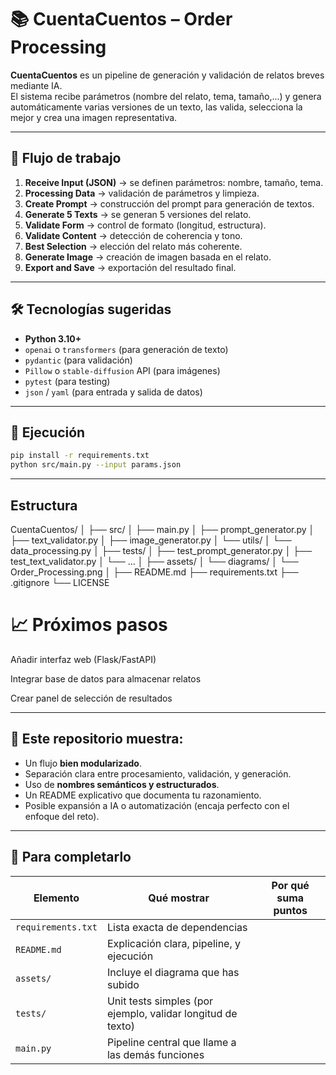 # 📚 CuentaCuentos – Order Processing

**CuentaCuentos** es un pipeline de generación y validación de relatos breves mediante IA.  
El sistema recibe parámetros (nombre del relato, tema, tamaño,...) y genera automáticamente varias versiones de un texto, las valida, selecciona la mejor y crea una imagen representativa.

---

## 🧩 Flujo de trabajo

1. **Receive Input (JSON)** → se definen parámetros: nombre, tamaño, tema.  
2. **Processing Data** → validación de parámetros y limpieza.  
3. **Create Prompt** → construcción del prompt para generación de textos.  
4. **Generate 5 Texts** → se generan 5 versiones del relato.  
5. **Validate Form** → control de formato (longitud, estructura).  
6. **Validate Content** → detección de coherencia y tono.  
7. **Best Selection** → elección del relato más coherente.  
8. **Generate Image** → creación de imagen basada en el relato.  
9. **Export and Save** → exportación del resultado final.

---

## 🛠️ Tecnologías sugeridas
- **Python 3.10+**
- `openai` o `transformers` (para generación de texto)
- `pydantic` (para validación)
- `Pillow` o `stable-diffusion` API (para imágenes)
- `pytest` (para testing)
- `json` / `yaml` (para entrada y salida de datos)

---

## 🚀 Ejecución
```bash
pip install -r requirements.txt
python src/main.py --input params.json
```
---

## Estructura
CuentaCuentos/
│
├── src/
│   ├── main.py
│   ├── prompt_generator.py
│   ├── text_validator.py
│   ├── image_generator.py
│   └── utils/
│       └── data_processing.py
│
├── tests/
│   ├── test_prompt_generator.py
│   ├── test_text_validator.py
│   └── ...
│
├── assets/
│   └── diagrams/
│       └── Order_Processing.png
│
├── README.md
├── requirements.txt
├── .gitignore
└── LICENSE

# 📈 Próximos pasos

Añadir interfaz web (Flask/FastAPI)

Integrar base de datos para almacenar relatos

Crear panel de selección de resultados


---

## 🧠 Este repositorio muestra:
- Un flujo **bien modularizado**.  
- Separación clara entre procesamiento, validación, y generación.  
- Uso de **nombres semánticos y estructurados**.  
- Un README explicativo que documenta tu razonamiento.  
- Posible expansión a IA o automatización (encaja perfecto con el enfoque del reto).

---

## 🧾 Para completarlo

| Elemento | Qué mostrar | Por qué suma puntos |
|-----------|--------------|--------------------|
| `requirements.txt` | Lista exacta de dependencias 
| `README.md` | Explicación clara, pipeline, y ejecución 
| `assets/` | Incluye el diagrama que has subido 
| `tests/` | Unit tests simples (por ejemplo, validar longitud de texto) 
| `main.py` | Pipeline central que llame a las demás funciones
